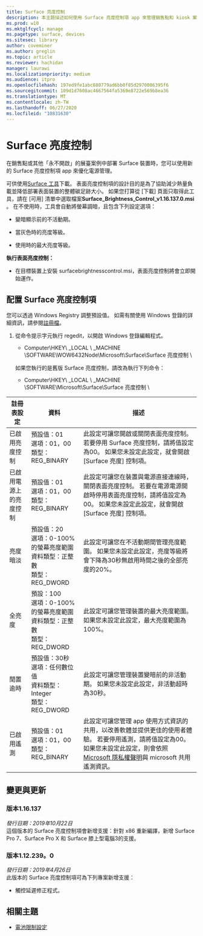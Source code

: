 ```yaml
---
title: Surface 亮度控制
description: 本主題描述如何使用 Surface 亮度控制項 app 來管理銷售點和 kiosk 案例中的顯示亮度。
ms.prod: w10
ms.mktglfcycl: manage
ms.pagetype: surface, devices
ms.sitesec: library
author: coveminer
ms.author: greglin
ms.topic: article
ms.reviewer: hachidan
manager: laurawi
ms.localizationpriority: medium
ms.audience: itpro
ms.openlocfilehash: 197ed9fe1abc880779ad6bb0f85d2970086395f6
ms.sourcegitcommit: 109d1d7608ac4667564fa5369e8722e569b8ea36
ms.translationtype: MT
ms.contentlocale: zh-TW
ms.lasthandoff: 06/27/2020
ms.locfileid: "10831630"
---
```

# Surface 亮度控制

在銷售點或其他「永不開啟」的展臺案例中部署 Surface 裝置時，您可以使用新的 Surface 亮度控制項 app 來優化電源管理。

可供使用[Surface 工具](https://www.microsoft.com/download/details.aspx?id=46703)下載。
表面亮度控制項的設計目的是為了協助減少熱量負載並降低部署表面裝置的整體碳足跡大小。
如果您打算從 [下載] 頁面只取得此工具，請在 [可用] 清單中選取檔案**Surface_Brightness_Control_v1.16.137.0.msi** 。
在不使用時，工具會自動將螢幕調暗，且包含下列設定選項：

- 變暗顯示前的不活動期。

- 當灰色時的亮度等級。

- 使用時的最大亮度等級。

**執行表面亮度控制：**

- 在目標裝置上安裝 surfacebrightnesscontrol.msi，表面亮度控制將會立即開始運作。

##  <a name="configuring-surface-brightness-control"></a>配置 Surface 亮度控制項

您可以透過 Windows Registry 調整預設值。 如需有關使用 Windows 登錄的詳細資訊，請參閱[註冊檔](https://docs.microsoft.com/windows/desktop/sysinfo/registry)。

1.  從命令提示字元執行 regedit，以開啟 Windows 登錄編輯程式。
    
      - Computer\HKEY\ _LOCAL \ _MACHINE \SOFTWARE\WOW6432Node\Microsoft\Surface\Surface 亮度控制 \ 
    
    如果您執行的是舊版 Surface 亮度控制，請改為執行下列命令：
    
      - Computer\HKEY\ _LOCAL \ _MACHINE \SOFTWARE\Microsoft\Surface\Surface 亮度控制 \


| 註冊表設定 | 資料| 描述  
|-----------|------------|---------------
| 已啟用亮度控制  |  預設值：01  <br> 選項：01，00 <br> 類型： REG_BINARY |  此設定可讓您開啟或關閉表面亮度控制。 若要停用 Surface 亮度控制，請將值設定為00。 如果您未設定此設定，就會開啟 [Surface 亮度] 控制項。 |
| 已啟用電源上的亮度控制| 預設值：01 <br> 選項：01，00 <br> 類型： REG_BINARY | 此設定可讓您在裝置與電源直接連線時，關閉表面亮度控制。 若要在電源電源開啟時停用表面亮度控制，請將值設定為00。 如果您未設定此設定，就會開啟 [Surface 亮度] 控制項。 |
| 亮度暗淡   | 預設值：20  <br>選項：0-100% 的螢幕亮度範圍 <br> 資料類型：正整數 <br> 類型： REG_DWORD | 此設定可讓您在不活動期間管理亮度範圍。 如果您未設定此設定，亮度等級將會下降為30秒無啟用時間之後的全部亮度的20%。 |
全亮度   | 預設：100  <br>選項：0-100% 的螢幕亮度範圍 <br> 資料類型：正整數 <br> 類型： REG_DWORD  | 此設定可讓您管理裝置的最大亮度範圍。 如果您未設定此設定，最大亮度範圍為100%。|  
| 閒置逾時| 預設值：30秒 <br>選項：任何數位值  <br>資料類型： Integer  <br> 類型： REG_DWORD | 此設定可讓您管理裝置變暗前的非活動期。 如果您未設定此設定，非活動超時為30秒。|
| 已啟用遙測 | 預設值：01 <br>選項：01，00 <br> 類型： REG_BINARY  | 此設定可讓您管理 app 使用方式資訊的共用，以改善軟體並提供更佳的使用者體驗。 若要停用遙測，請將值設定為00。 如果您未設定此設定，則會依照[Microsoft 隱私權聲明](https://privacy.microsoft.com/privacystatement)與 microsoft 共用遙測資訊。 |

##  <a name="changes-and-updates"></a>變更與更新

###  <a name="version-1.16.137"></a>版本1.16.137<br>
*發行日期：2019年10月22日*<br>
這個版本的 Surface 亮度控制項會新增支援：針對 x86 重新編譯，新增 Surface Pro 7、Surface Pro X 和 Surface 膝上型電腦3的支援。 

###  <a name="version-1.12.239.0"></a>版本1.12.239。0
*發行日期：2019年4月26日*<br>
此版本的 Surface 亮度控制項可為下列專案新增支援：
- 觸控延遲修正程式。


##  <a name="related-topics"></a>相關主題

- [電池限制設定](battery-limit.md)
